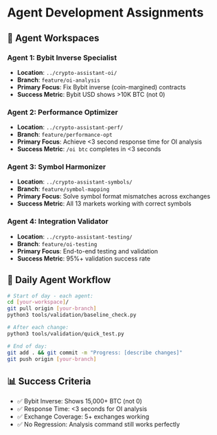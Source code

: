 # Agent Development Assignments

## 🎯 Agent Workspaces

### Agent 1: Bybit Inverse Specialist
- **Location**: `../crypto-assistant-oi/`
- **Branch**: `feature/oi-analysis`
- **Primary Focus**: Fix Bybit inverse (coin-margined) contracts
- **Success Metric**: Bybit USD shows >10K BTC (not 0)

### Agent 2: Performance Optimizer
- **Location**: `../crypto-assistant-perf/`
- **Branch**: `feature/performance-opt`
- **Primary Focus**: Achieve <3 second response time for OI analysis
- **Success Metric**: `/oi btc` completes in <3 seconds

### Agent 3: Symbol Harmonizer
- **Location**: `../crypto-assistant-symbols/`
- **Branch**: `feature/symbol-mapping`
- **Primary Focus**: Solve symbol format mismatches across exchanges
- **Success Metric**: All 13 markets working with correct symbols

### Agent 4: Integration Validator
- **Location**: `../crypto-assistant-testing/`
- **Branch**: `feature/oi-testing`
- **Primary Focus**: End-to-end testing and validation
- **Success Metric**: 95%+ validation success rate

## 🔧 Daily Agent Workflow

```bash
# Start of day - each agent:
cd [your-workspace]/
git pull origin [your-branch]
python3 tools/validation/baseline_check.py

# After each change:
python3 tools/validation/quick_test.py

# End of day:
git add . && git commit -m "Progress: [describe changes]"
git push origin [your-branch]
```

## 📊 Success Criteria
- ✅ Bybit Inverse: Shows 15,000+ BTC (not 0)
- ✅ Response Time: <3 seconds for OI analysis
- ✅ Exchange Coverage: 5+ exchanges working
- ✅ No Regression: Analysis command still works perfectly
